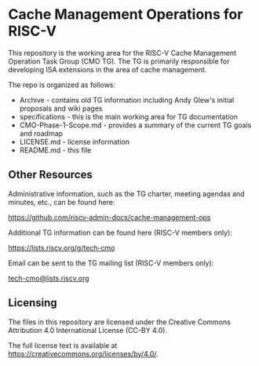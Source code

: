 # Cache Management Operations for RISC-V

This repository is the working area for the RISC-V Cache Management Operation
Task Group (CMO TG). The TG is primarily responsible for developing ISA
extensions in the area of cache management.

The repo is organized as follows:

* Archive - contains old TG information including Andy Glew's initial proposals
  and wiki pages
* specifications - this is the main working area for TG documentation
* CMO-Phase-1-Scope.md - provides a summary of the current TG goals and roadmap
* LICENSE.md - license information
* README.md - this file

## Other Resources

Administrative information, such as the TG charter, meeting agendas and minutes,
etc., can be found here:

https://github.com/riscv-admin-docs/cache-management-ops

Additional TG information can be found here (RISC-V members only):

https://lists.riscv.org/g/tech-cmo

Email can be sent to the TG mailing list (RISC-V members only):

tech-cmo@lists.riscv.org

## Licensing

The files in this repository are licensed under the Creative Commons Attribution
4.0 International License (CC-BY 4.0).

The full license text is available at
https://creativecommons.org/licenses/by/4.0/.
